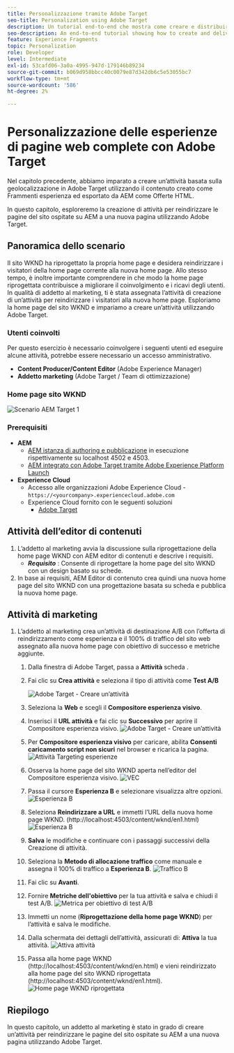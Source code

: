 ```yaml
---
title: Personalizzazione tramite Adobe Target
seo-title: Personalization using Adobe Target
description: Un tutorial end-to-end che mostra come creare e distribuire esperienze personalizzate utilizzando Adobe Target.
seo-description: An end-to-end tutorial showing how to create and deliver personalized experience using Adobe Target.
feature: Experience Fragments
topic: Personalization
role: Developer
level: Intermediate
exl-id: 53cafd06-3a0a-4995-947d-179146b89234
source-git-commit: b069d958bbcc40c0079e87d342db6c5e53055bc7
workflow-type: tm+mt
source-wordcount: '586'
ht-degree: 2%

---
```


# Personalizzazione delle esperienze di pagine web complete con Adobe Target

Nel capitolo precedente, abbiamo imparato a creare un’attività basata sulla geolocalizzazione in Adobe Target utilizzando il contenuto creato come Frammenti esperienza ed esportato da AEM come Offerte HTML.

In questo capitolo, esploreremo la creazione di attività per reindirizzare le pagine del sito ospitate su AEM a una nuova pagina utilizzando Adobe Target.

## Panoramica dello scenario

Il sito WKND ha riprogettato la propria home page e desidera reindirizzare i visitatori della home page corrente alla nuova home page. Allo stesso tempo, è inoltre importante comprendere in che modo la home page riprogettata contribuisce a migliorare il coinvolgimento e i ricavi degli utenti. In qualità di addetto al marketing, ti è stata assegnata l’attività di creazione di un’attività per reindirizzare i visitatori alla nuova home page. Esploriamo la home page del sito WKND e impariamo a creare un’attività utilizzando Adobe Target.

### Utenti coinvolti

Per questo esercizio è necessario coinvolgere i seguenti utenti ed eseguire alcune attività, potrebbe essere necessario un accesso amministrativo.

* **Content Producer/Content Editor** (Adobe Experience Manager)
* **Addetto marketing** (Adobe Target / Team di ottimizzazione)

### Home page sito WKND

![Scenario AEM Target 1](assets/personalization-use-case-2/aem-target-use-case-2.png)

### Prerequisiti

* **AEM**
   * [AEM istanza di authoring e pubblicazione](./implementation.md#getting-aem) in esecuzione rispettivamente su localhost 4502 e 4503.
   * [AEM integrato con Adobe Target tramite Adobe Experience Platform Launch](./using-launch-adobe-io.md#aem-target-using-launch-by-adobe)
* **Experience Cloud**
   * Accesso alle organizzazioni Adobe Experience Cloud - `https://<yourcompany>.experiencecloud.adobe.com`
   * Experience Cloud fornito con le seguenti soluzioni
      * [Adobe Target](https://experiencecloud.adobe.com)

## Attività dell’editor di contenuti

1. L’addetto al marketing avvia la discussione sulla riprogettazione della home page WKND con AEM editor di contenuti e descrive i requisiti.
   * ***Requisito*** : Consente di riprogettare la home page del sito WKND con un design basato su schede.
2. In base ai requisiti, AEM Editor di contenuto crea quindi una nuova home page del sito WKND con una progettazione basata su scheda e pubblica la nuova home page.

## Attività di marketing

1. L’addetto al marketing crea un’attività di destinazione A/B con l’offerta di reindirizzamento come esperienza e il 100% di traffico del sito web assegnato alla nuova home page con obiettivo di successo e metriche aggiunte.
   1. Dalla finestra di Adobe Target, passa a **Attività** scheda .
   2. Fai clic su **Crea attività** e seleziona il tipo di attività come **Test A/B**

      ![Adobe Target - Creare un’attività](assets/personalization-use-case-2/create-ab-activity.png)
   3. Seleziona la **Web** e scegli il **Compositore esperienza visivo**.
   4. Inserisci il **URL attività** e fai clic su **Successivo** per aprire il Compositore esperienza visivo.
      ![Adobe Target - Creare un’attività](assets/personalization-use-case-2/create-activity-ab-name.png)
   5. Per **Compositore esperienza visivo** per caricare, abilita **Consenti caricamento script non sicuri** nel browser e ricarica la pagina.
      ![Attività Targeting esperienze](assets/personalization-use-case-1/load-unsafe-scripts.png)
   6. Osserva la home page del sito WKND aperta nell’editor del Compositore esperienza visivo.
      ![VEC](assets/personalization-use-case-2/vec.png)
   7. Passa il cursore **Esperienza B** e selezionare visualizza altre opzioni.
      ![Esperienza B](assets/personalization-use-case-2/redirect-url.png)
   8. Seleziona **Reindirizzare a URL** e immetti l’URL della nuova home page WKND. (http://localhost:4503/content/wknd/en1.html)
      ![Esperienza B](assets/personalization-use-case-2/redirect-url-2.png)
   9. **Salva** le modifiche e continuare con i passaggi successivi della Creazione di attività.
   10. Seleziona la **Metodo di allocazione traffico** come manuale e assegna il 100% di traffico a **Esperienza B**.
      ![Traffico B](assets/personalization-use-case-2/traffic.png)
   11. Fai clic su **Avanti**.
   12. Fornire **Metriche dell&#39;obiettivo** per la tua attività e salva e chiudi il test A/B.
      ![Metrica per obiettivo di test A/B](assets/personalization-use-case-2/goal-metric.png)
   13. Immetti un nome (**Riprogettazione della home page WKND**) per l’attività e salva le modifiche.
   14. Dalla schermata dei dettagli dell’attività, assicurati di: **Attiva** la tua attività.
      ![Attiva attività](assets/personalization-use-case-2/ab-activate.png)
   15. Passa alla home page WKND (http://localhost:4503/content/wknd/en.html) e vieni reindirizzato alla home page del sito WKND riprogettata (http://localhost:4503/content/wknd/en1.html).
      ![Home page WKND riprogettata](assets/personalization-use-case-2/WKND-home-page-redesign.png)

## Riepilogo

In questo capitolo, un addetto al marketing è stato in grado di creare un’attività per reindirizzare le pagine del sito ospitate su AEM a una nuova pagina utilizzando Adobe Target.
